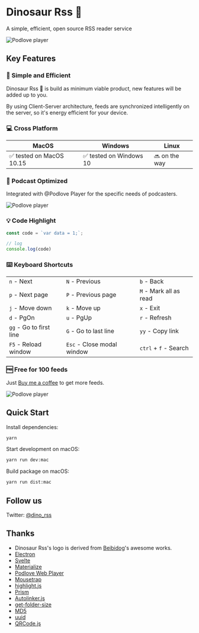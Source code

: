 # Dinosaur Rss 🦕

A simple, efficient, open source RSS reader service

![Podlove player](https://raw.githubusercontent.com/richshaw2015/dino-rss-electron/master/build/screenshot.jpg)

## Key Features

### 🚀 Simple and Efficient
Dinosaur Rss 🦕 is build as minimum viable product, new features will be added up to you.

By using Client-Server architecture, feeds are synchronized intelligently on the server, so it's energy efficient for your device.

### 💻 Cross Platform

| MacOS      | Windows | Linux |
| ----------- | ----------- | ----------- |
| ✅ tested on MacOS 10.15      | ✅ tested on Windows 10       | 🔜 on the way |

### 🎤 Podcast Optimized
Integrated with @Podlove Player for the specific needs of podcasters.

![Podlove player](https://raw.githubusercontent.com/richshaw2015/dino-rss-electron/master/public/icon/podlove.jpg)

### 💡 Code Highlight

```js
const code = `var data = 1;`;

// log
console.log(code)
```

### ⌨️ Keyboard Shortcuts

| | | |
| - | - | - |
| `n` - Next | `N` - Previous | `b` - Back |
| `p` - Next page | `P` - Previous page | `M` - Mark all as read |
| `j` - Move down | `k` - Move up | `x` - Exit |
| `d` - PgOn | `u` - PgUp | `r` - Refresh |
| `gg` - Go to first line | `G` - Go to last line | `yy` - Copy link |
| `F5`  - Reload window | `Esc` - Close modal window | `ctrl` + `f` - Search |

### ️🆓 Free for 100 feeds
Just [Buy me a coffee](https://www.buymeacoffee.com/dinorss) to get more feeds.

![Podlove player](https://raw.githubusercontent.com/richshaw2015/dino-rss-electron/master/public/icon/buymeacoffee.png)

## Quick Start

Install dependencies:

```sh
yarn
```

Start development on macOS:

```sh
yarn run dev:mac
```

Build package on macOS:
```sh
yarn run dist:mac
```

## Follow us
Twitter: [@dino_rss](https://twitter.com/dino_rss)

## Thanks

-  Dinosaur Rss's logo is derived from <a href="https://icon-icons.com/pack/Safari/2565" target="_blank">Beibidog</a>'s awesome works.
- [Electron](https://www.electronjs.org/)
- [Svelte](https://svelte.dev/)
- [Materialize](https://materializecss.com)
- [Podlove Web Player](https://podlove.org/podlove-web-player/)
- [Mousetrap](https://craig.is/killing/mice)
- [highlight.js](https://highlightjs.org/)
- [Prism](https://prismjs.com/)
- [Autolinker.js](https://github.com/gregjacobs/Autolinker.js)
- [get-folder-size](https://github.com/alessioalex/get-folder-size#readme)
- [MD5](https://github.com/pvorb/node-md5#readme)
- [uuid](https://github.com/uuidjs/uuid#readme)
- [QRCode.js](https://github.com/davidshimjs/qrcodejs)
